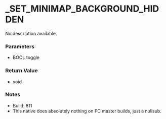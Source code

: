 # _SET_MINIMAP_BACKGROUND_HIDDEN

No description available.

### Parameters
* BOOL toggle

### Return Value
* void

### Notes
* Build: 811
* This native does absolutely nothing on PC master builds, just a nullsub.

